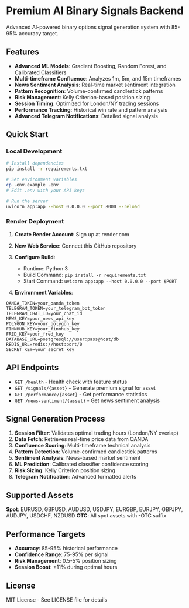 # Premium AI Binary Signals Backend

Advanced AI-powered binary options signal generation system with 85-95% accuracy target.

## Features

- **Advanced ML Models**: Gradient Boosting, Random Forest, and Calibrated Classifiers
- **Multi-timeframe Confluence**: Analyzes 1m, 5m, and 15m timeframes
- **News Sentiment Analysis**: Real-time market sentiment integration
- **Pattern Recognition**: Volume-confirmed candlestick patterns
- **Risk Management**: Kelly Criterion-based position sizing
- **Session Timing**: Optimized for London/NY trading sessions
- **Performance Tracking**: Historical win rate and pattern analysis
- **Advanced Telegram Notifications**: Detailed signal analysis

## Quick Start

### Local Development

```bash
# Install dependencies
pip install -r requirements.txt

# Set environment variables
cp .env.example .env
# Edit .env with your API keys

# Run the server
uvicorn app:app --host 0.0.0.0 --port 8000 --reload
```

### Render Deployment

1. **Create Render Account**: Sign up at render.com
2. **New Web Service**: Connect this GitHub repository
3. **Configure Build**:
   - Runtime: Python 3
   - Build Command: `pip install -r requirements.txt`
   - Start Command: `uvicorn app:app --host 0.0.0.0 --port $PORT`

4. **Environment Variables**:
```
OANDA_TOKEN=your_oanda_token
TELEGRAM_TOKEN=your_telegram_bot_token
TELEGRAM_CHAT_ID=your_chat_id
NEWS_KEY=your_news_api_key
POLYGON_KEY=your_polygon_key
FINNHUB_KEY=your_finnhub_key
FRED_KEY=your_fred_key
DATABASE_URL=postgresql://user:pass@host/db
REDIS_URL=redis://host:port/0
SECRET_KEY=your_secret_key
```

## API Endpoints

- `GET /health` - Health check with feature status
- `GET /signals/{asset}` - Generate premium signal for asset
- `GET /performance/{asset}` - Get performance statistics
- `GET /news-sentiment/{asset}` - Get news sentiment analysis

## Signal Generation Process

1. **Session Filter**: Validates optimal trading hours (London/NY overlap)
2. **Data Fetch**: Retrieves real-time price data from OANDA
3. **Confluence Scoring**: Multi-timeframe technical analysis
4. **Pattern Detection**: Volume-confirmed candlestick patterns
5. **Sentiment Analysis**: News-based market sentiment
6. **ML Prediction**: Calibrated classifier confidence scoring
7. **Risk Sizing**: Kelly Criterion position sizing
8. **Telegram Notification**: Advanced formatted alerts

## Supported Assets

**Spot**: EURUSD, GBPUSD, AUDUSD, USDJPY, EURGBP, EURJPY, GBPJPY, AUDJPY, USDCHF, NZDUSD
**OTC**: All spot assets with -OTC suffix

## Performance Targets

- **Accuracy**: 85-95% historical performance
- **Confidence Range**: 75-95% per signal
- **Risk Management**: 0.5-5% position sizing
- **Session Boost**: +11% during optimal hours

## License

MIT License - See LICENSE file for details

